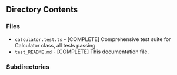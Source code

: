 ## Directory Contents

### Files
- `calculator.test.ts` - [COMPLETE] Comprehensive test suite for Calculator class, all tests passing.
- `test_README.md` - [COMPLETE] This documentation file.

### Subdirectories